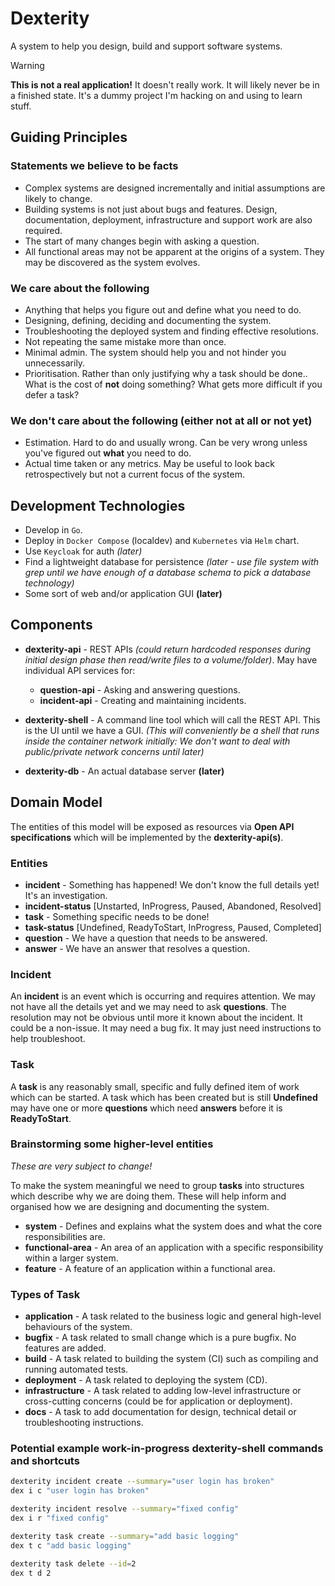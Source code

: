 # Dexterity

A system to help you design, build and support software systems.

> [!WARNING]
> **This is not a real application!** It doesn't really work. It will likely
> never be in a finished state. It's a dummy project I'm hacking on
> and using to learn stuff.

## Guiding Principles

### Statements we believe to be facts

- Complex systems are designed incrementally and initial assumptions are likely to change.
- Building systems is not just about bugs and features. Design, documentation, deployment, infrastructure and support work are also required.
- The start of many changes begin with asking a question.
- All functional areas may not be apparent at the origins of a system. They may be discovered as the system evolves.

### We care about the following

- Anything that helps you figure out and define what you need to do.
- Designing, defining, deciding and documenting the system.
- Troubleshooting the deployed system and finding effective resolutions.
- Not repeating the same mistake more than once.
- Minimal admin. The system should help you and not hinder you unnecessarily.
- Prioritisation. Rather than only justifying why a task should be done.. What is the cost of **not** doing something? What gets more difficult if you defer a task?

### We don't care about the following (either not at all or not yet)

- Estimation. Hard to do and usually wrong. Can be very wrong unless you've figured out **what** you need to do.
- Actual time taken or any metrics. May be useful to look back retrospectively but not a current focus of the system.

## Development Technologies

- Develop in `Go`.
- Deploy in `Docker Compose` (localdev) and `Kubernetes` via `Helm` chart.
- Use `Keycloak` for auth *(later)*
- Find a lightweight database for persistence *(later - use file system with grep until we have enough of a database schema to pick a database technology)*
- Some sort of web and/or application GUI **(later)**

## Components

- **dexterity-api** - REST APIs *(could return hardcoded responses during initial design phase then read/write files to a volume/folder)*. May have
individual API services for:
  - **question-api** - Asking and answering questions.
  - **incident-api** - Creating and maintaining incidents.

- **dexterity-shell** - A command line tool which will call the REST API. This is the UI until we have a GUI.
*(This will conveniently be a shell that runs inside the container network initially: We don't want to deal with public/private network concerns until later)*

- **dexterity-db** - An actual database server **(later)**

## Domain Model

The entities of this model will be exposed as resources via **Open API specifications** which will be implemented by the **dexterity-api(s)**.

### Entities

- **incident** - Something has happened! We don't know the full details yet! It's an investigation.
- **incident-status** [Unstarted, InProgress, Paused, Abandoned, Resolved]
- **task** - Something specific needs to be done!
- **task-status** [Undefined, ReadyToStart, InProgress, Paused, Completed]
- **question** - We have a question that needs to be answered.
- **answer** - We have an answer that resolves a question.

### Incident

An **incident** is an event which is occurring and requires attention. We may not have all the details yet and we may need to ask **questions**.
The resolution may not be obvious until more it known about the incident. It could be a non-issue. It may need a bug fix. It may just need instructions
to help troubleshoot.

### Task

A **task** is any reasonably small, specific and fully defined item of work which can be started. A task which has been created but is still
**Undefined** may have one or more **questions** which need **answers** before it is **ReadyToStart**.

### Brainstorming some higher-level entities

*These are very subject to change!*

To make the system meaningful we need to group **tasks** into structures which describe why we are doing them. These will help inform
and organised how we are designing and documenting the system.

- **system** - Defines and explains what the system does and what the core responsibilities are.
- **functional-area** - An area of an application with a specific responsibility within a larger system.
- **feature** - A feature of an application within a functional area.

### Types of Task

- **application** - A task related to the business logic and general high-level behaviours of the system.
- **bugfix** - A task related to small change which is a pure bugfix. No features are added.
- **build** - A task related to building the system (CI) such as compiling and running automated tests.
- **deployment** - A task related to deploying the system (CD).
- **infrastructure** - A task related to adding low-level infrastructure or cross-cutting concerns (could be for application or deployment).
- **docs** - A task to add documentation for design, technical detail or troubleshooting instructions.

### Potential example work-in-progress **dexterity-shell** commands and shortcuts

```sh
dexterity incident create --summary="user login has broken"
dex i c "user login has broken"

dexterity incident resolve --summary="fixed config"
dex i r "fixed config"

dexterity task create --summary="add basic logging"
dex t c "add basic logging"

dexterity task delete --id=2
dex t d 2
```
